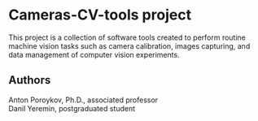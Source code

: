 # Cameras-CV-tools project

This project is a collection of software tools created to perform routine machine vision tasks such as camera calibration, images capturing, and data management of computer vision experiments.

## Authors

Anton Poroykov, Ph.D., associated professor  
Danil Yeremin, postgraduated student
